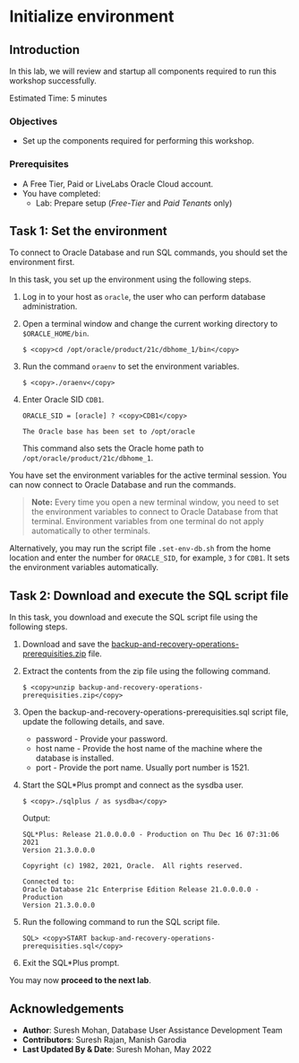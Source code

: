 # Initialize environment

## Introduction
In this lab, we will review and startup all components required to run this workshop successfully.

Estimated Time: 5 minutes

### Objectives
- Set up the components required for performing this workshop.

### Prerequisites
- A Free Tier, Paid or LiveLabs Oracle Cloud account.
- You have completed:
    - Lab: Prepare setup (_Free-Tier_ and _Paid Tenants_ only)


## Task 1: Set the environment
To connect to Oracle Database and run SQL commands, you should set the environment first. 

In this task, you set up the environment using the following steps.

1. Log in to your host as `oracle`, the user who can perform database administration.

2. Open a terminal window and change the current working directory to `$ORACLE_HOME/bin`.
    ```
    $ <copy>cd /opt/oracle/product/21c/dbhome_1/bin</copy>
    ```

3. Run the command `oraenv` to set the environment variables.
    ```
    $ <copy>./oraenv</copy>
    ```

4. Enter Oracle SID `CDB1`.
    ```
    ORACLE_SID = [oracle] ? <copy>CDB1</copy>

    The Oracle base has been set to /opt/oracle
    ```
    This command also sets the Oracle home path to `/opt/oracle/product/21c/dbhome_1`.

You have set the environment variables for the active terminal session. You can now connect to Oracle Database and run the commands.

>**Note:** Every time you open a new terminal window, you need to set the environment variables to connect to Oracle Database from that terminal. Environment variables from one terminal do not apply automatically to other terminals. 

Alternatively, you may run the script file `.set-env-db.sh` from the home location and enter the number for `ORACLE_SID`, for example, `3` for `CDB1`. It sets the environment variables automatically.

## Task 2: Download and execute the SQL script file

In this task, you download and execute the SQL script file using the following steps.

1. Download and save the [backup-and-recovery-operations-prerequisities.zip](https://objectstorage.us-ashburn-1.oraclecloud.com/p/wVaLF_P62mfpzEzA7rRaCh7CgG8WtfStsG5MQ_kmRI6JkWNwErWWnQREmO0FLXcv/n/c4u04/b/livelabsfiles/o/labfiles/backup-and-recovery-operations-prerequisities.zip) file.

2. Extract the contents from the zip file using the following command.
    ```
    $ <copy>unzip backup-and-recovery-operations-prerequisities.zip</copy>
    ```

3. Open the backup-and-recovery-operations-prerequisities.sql script file, update the following details, and save.
    * password - Provide your password.
    * host name - Provide the host name of the machine where the database is installed.
    * port - Provide the port name. Usually port number is 1521.

4. Start the SQL\*Plus prompt and connect as the sysdba user.
    ```
    $ <copy>./sqlplus / as sysdba</copy>
    ```
    Output:
    ```
    SQL*Plus: Release 21.0.0.0.0 - Production on Thu Dec 16 07:31:06 2021
    Version 21.3.0.0.0

    Copyright (c) 1982, 2021, Oracle.  All rights reserved.

    Connected to:
    Oracle Database 21c Enterprise Edition Release 21.0.0.0.0 - Production
    Version 21.3.0.0.0
    ```

5. Run the following command to run the SQL script file.
    ```
    SQL> <copy>START backup-and-recovery-operations-prerequisities.sql</copy>
    ```

6. Exit the SQL\*Plus prompt.


You may now **proceed to the next lab**.


## Acknowledgements
- **Author**: Suresh Mohan, Database User Assistance Development Team
- **Contributors**: Suresh Rajan, Manish Garodia
- **Last Updated By & Date**: Suresh Mohan, May 2022
